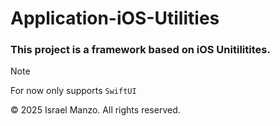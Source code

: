 # Application-iOS-Utilities

### This project is a framework based on iOS Unitilitites.

> [!NOTE] 
> For now only supports ```SwiftUI```

&copy; 2025 Israel Manzo. All rights reserved.